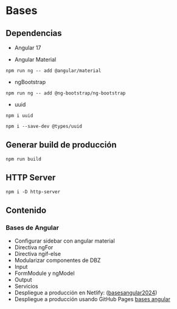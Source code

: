 # Bases

## Dependencias

* Angular 17

* Angular Material
```
npm run ng -- add @angular/material
```

* ngBootstrap
```
npm run ng -- add @ng-bootstrap/ng-bootstrap
```

* uuid
```
npm i uuid
```

```
npm i --save-dev @types/uuid
```

## Generar build de producción
```
npm run build
```

## HTTP Server
```
npm i -D http-server
```


## Contenido

### Bases de Angular

* Configurar sidebar con angular material
* Directiva ngFor
* Directiva ngif-else
* Modularizar componentes de DBZ
* Input
* FormModule y ngModel
* Output
* Servicios
* Despliegue a producción en Netlify: ([basesangular2024](https://basesangular2024.netlify.app/counter))
* Despliegue a producción usando GitHub Pages [bases angular](https://curso-angular-am.github.io/bases/counter)
